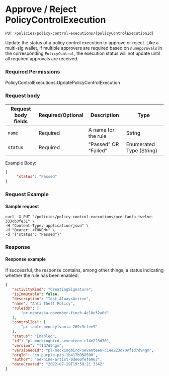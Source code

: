 # Approve / Reject PolicyControlExecution

`PUT /policies/policy-control-executions/{policyControlExecutionId}`

Update the status of a policy control execution to approve or reject.  Like a multi-sig wallet, if multiple approvers are required based on `numApprovals` in the corresponding `PolicyControl`,  the execution status will not update until all required approvals are received.

### Required Permissions <a href="#scopes" id="scopes"></a>

PolicyControlExecutions:UpdatePolicyControlExecution

### Request body <a href="#request-body" id="request-body"></a>

| Request body fields | Required/Optional | Description          | Type                     |
| ------------------- | ----------------- | -------------------- | ------------------------ |
| `name`              | Required          | A name for the rule  | String                   |
| `status`            | Required          | "Passed" OR "Failed" | Enumerated Type (String) |

Example Body:

```json
{
     "status": "Passed"
}
```

### Request Example <a href="#request-example.1" id="request-example.1"></a>

#### Sample request <a href="#sample-request" id="sample-request"></a>

```shell
curl -X PUT "/policies/policy-control-executions/pce-fanta-twelve-333cb3fe31" \
-H "Content-Type: application/json" \
-H "Bearer: <TOKEN>" \
-d '{"status": "Passed"}'
```

### Response <a href="#response" id="response"></a>

#### Response example <a href="#response-example" id="response-example"></a>

If successful, the response contains, among other things, a status indicating whether the rule has been enabled:

```json
{
   "activityKind": "CreatingSignature",
   "isImmutable": false,
   "description": "Test AlwaysActive",
   "name": "Anti Theft Policy",
   "ruleIds": [
       "pr-nebraska-november-finch-4e10e32a0d"
   ],
   "controlIds": [
       "pc-table-pennsylvania-269c9cfee9"
   ],
   "status": "Enabled",
   "id": "pl-mockingbird-seventeen-c14e223d70",
   "version": "f1d7d94gm",
   "versionedId": "pl-mockingbird-seventeen-c14e223d70@f1d7d94gm",
   "orgId": "cu-purple-pip-1b417b958500",
   "author": "oe-nine-artist-9de60fef6963",
   "dateCreated": "2022-07-19T19:58:21.334Z"
}

```

